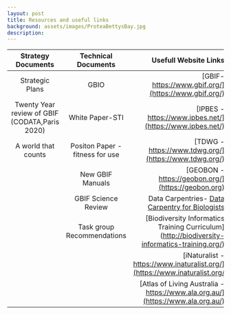 ```yaml
---
layout: post
title: Resources and useful links
background: assets/images/ProteaBettysBay.jpg
description: 
---
```


| Strategy Documents| Technical Documents|Usefull Website Links|
| :----------------: | :------: | ------------------------: |
| Strategic Plans|GBIO|[GBIF-https://www.gbif.org/](https://www.gbif.org/)|
|Twenty Year review of GBIF (CODATA,Paris 2020)|White Paper-STI|[IPBES - https://www.ipbes.net/](https://www.ipbes.net/)|
|A world that counts|Positon Paper - fitness for use|[TDWG - https://www.tdwg.org/](https://www.tdwg.org/)|
||New GBIF Manuals |[GEOBON - https://geobon.org/](https://geobon.org)|                                                      
||GBIF Science Review|Data Carpentries- <ins>Data Carpentry for Biologists</ins>|||
||Task group Recommendations|[Biodiversity Informatics Training Curriculum](<ins>http://biodiversity-informatics-training.org/</ins>)
|||[iNaturalist - https://www.inaturalist.org/](https://www.inaturalist.org/| 
|||[Atlas of Living Australia - https://www.ala.org.au/](https://www.ala.org.au/)|


                                                                                                   

